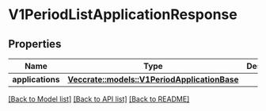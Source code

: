 # V1PeriodListApplicationResponse

## Properties

Name | Type | Description | Notes
------------ | ------------- | ------------- | -------------
**applications** | [**Vec<crate::models::V1PeriodApplicationBase>**](v1.ApplicationBase.md) |  | 

[[Back to Model list]](../README.md#documentation-for-models) [[Back to API list]](../README.md#documentation-for-api-endpoints) [[Back to README]](../README.md)


